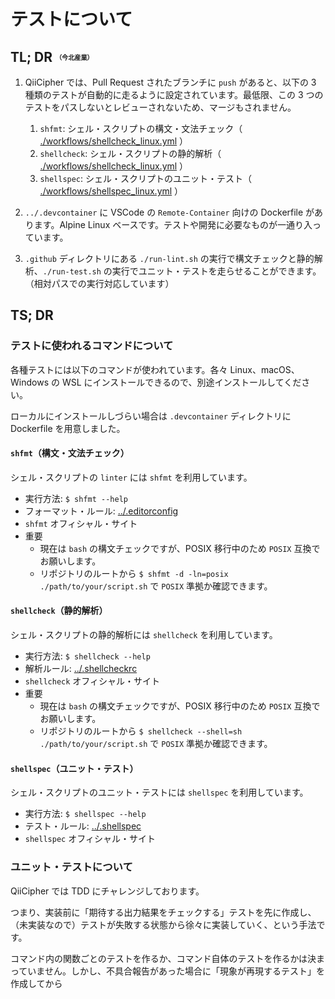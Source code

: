 # テストについて

## TL; DR <sub><sup><sub><sup>（今北産業）</sup></sub></sup></sub>

1. QiiCipher では、Pull Request されたブランチに `push` があると、以下の 3 種類のテストが自動的に走るように設定されています。最低限、この 3 つのテストをパスしないとレビューされないため、マージもされません。
    1. `shfmt`: シェル・スクリプトの構文・文法チェック（ [./workflows/shellcheck_linux.yml](./workflows/shellcheck_linux.yml) ）
    2. `shellcheck`: シェル・スクリプトの静的解析（ [./workflows/shellcheck_linux.yml](./workflows/shellcheck_linux.yml) ）
    3. `shellspec`: シェル・スクリプトのユニット・テスト（ [./workflows/shellspec_linux.yml](./workflows/shellcheck_linux.yml) ）

2. `../.devcontainer` に VSCode の `Remote-Container` 向けの Dockerfile があります。Alpine Linux ベースです。テストや開発に必要なものが一通り入っています。
3. `.github` ディレクトリにある `./run-lint.sh` の実行で構文チェックと静的解析、`./run-test.sh` の実行でユニット・テストを走らせることができます。（相対パスでの実行対応しています）

## TS; DR

### テストに使われるコマンドについて

各種テストには以下のコマンドが使われています。各々 Linux、macOS、Windows の WSL にインストールできるので、別途インストールしてください。

ローカルにインストールしづらい場合は `.devcontainer` ディレクトリに Dockerfile を用意しました。

#### `shfmt`（構文・文法チェック）

シェル・スクリプトの `linter` には `shfmt` を利用しています。

- 実行方法: `$ shfmt --help`
- フォーマット・ルール: [../.editorconfig](../.editorconfig)
- `shfmt` オフィシャル・サイト
- 重要
    - 現在は `bash` の構文チェックですが、POSIX 移行中のため `POSIX` 互換でお願いします。
    - リポジトリのルートから `$ shfmt -d -ln=posix ./path/to/your/script.sh` で `POSIX` 準拠か確認できます。

#### `shellcheck`（静的解析）

シェル・スクリプトの静的解析には `shellcheck` を利用しています。

- 実行方法: `$ shellcheck --help`
- 解析ルール: [../.shellcheckrc](../.shellcheckrc)
- `shellcheck` オフィシャル・サイト
- 重要
    - 現在は `bash` の構文チェックですが、POSIX 移行中のため `POSIX` 互換でお願いします。
    - リポジトリのルートから `$ shellcheck --shell=sh ./path/to/your/script.sh` で `POSIX` 準拠か確認できます。

#### `shellspec`（ユニット・テスト）

シェル・スクリプトのユニット・テストには `shellspec` を利用しています。

- 実行方法: `$ shellspec --help`
- テスト・ルール: [../.shellspec](../.shellspec)
- `shellspec` オフィシャル・サイト

### ユニット・テストについて

QiiCipher では TDD にチャレンジしております。

つまり、実装前に「期待する出力結果をチェックする」テストを先に作成し、（未実装なので）テストが失敗する状態から徐々に実装していく、という手法です。

コマンド内の関数ごとのテストを作るか、コマンド自体のテストを作るかは決まっていません。しかし、不具合報告があった場合に「現象が再現するテスト」を作成してから


